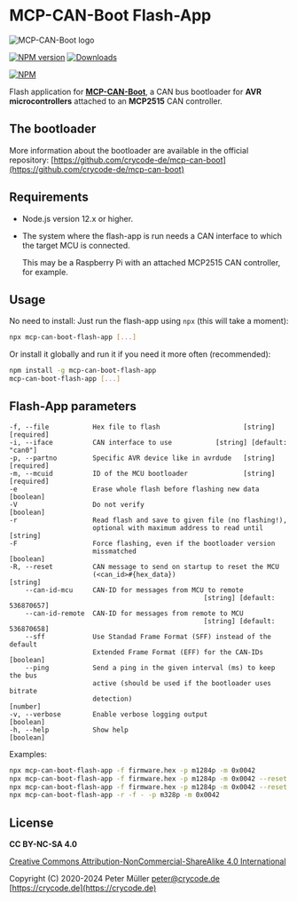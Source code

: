 # MCP-CAN-Boot Flash-App

![MCP-CAN-Boot logo](https://raw.githubusercontent.com/crycode-de/mcp-can-boot/main/doc/mcp-can-boot-256.png)

[![NPM version](https://img.shields.io/npm/v/mcp-can-boot-flash-app.svg)](https://www.npmjs.com/package/mcp-can-boot-flash-app)
[![Downloads](https://img.shields.io/npm/dm/mcp-can-boot-flash-app.svg)](https://www.npmjs.com/package/mcp-can-boot-flash-app)

[![NPM](https://nodei.co/npm/mcp-can-boot-flash-app.png?downloads=true)](https://nodei.co/npm/mcp-can-boot-flash-app/)

Flash application for **[MCP-CAN-Boot](https://github.com/crycode-de/mcp-can-boot)**, a CAN bus bootloader for **AVR microcontrollers** attached to an **MCP2515** CAN controller.

## The bootloader

More information about the bootloader are available in the official repository: [https://github.com/crycode-de/mcp-can-boot](https://github.com/crycode-de/mcp-can-boot)

## Requirements

* Node.js version 12.x or higher.

* The system where the flash-app is run needs a CAN interface to which the target MCU is connected.

  This may be a Raspberry Pi with an attached MCP2515 CAN controller, for example.

## Usage

No need to install: Just run the flash-app using `npx` (this will take a moment):

```sh
npx mcp-can-boot-flash-app [...]
```

Or install it globally and run it if you need it more often (recommended):

```sh
npm install -g mcp-can-boot-flash-app
mcp-can-boot-flash-app [...]
```

## Flash-App parameters

```plain
-f, --file           Hex file to flash                     [string] [required]
-i, --iface          CAN interface to use           [string] [default: "can0"]
-p, --partno         Specific AVR device like in avrdude   [string] [required]
-m, --mcuid          ID of the MCU bootloader              [string] [required]
-e                   Erase whole flash before flashing new data      [boolean]
-V                   Do not verify                                   [boolean]
-r                   Read flash and save to given file (no flashing!),
                     optional with maximum address to read until      [string]
-F                   Force flashing, even if the bootloader version
                     missmatched                                     [boolean]
-R, --reset          CAN message to send on startup to reset the MCU
                     (<can_id>#{hex_data})                            [string]
    --can-id-mcu     CAN-ID for messages from MCU to remote
                                                 [string] [default: 536870657]
    --can-id-remote  CAN-ID for messages from remote to MCU
                                                 [string] [default: 536870658]
    --sff            Use Standad Frame Format (SFF) instead of the default
                     Extended Frame Format (EFF) for the CAN-IDs     [boolean]
    --ping           Send a ping in the given interval (ms) to keep the bus
                     active (should be used if the bootloader uses bitrate
                     detection)                                       [number]
-v, --verbose        Enable verbose logging output                   [boolean]
-h, --help           Show help                                       [boolean]
```

Examples:

```sh
npx mcp-can-boot-flash-app -f firmware.hex -p m1284p -m 0x0042
npx mcp-can-boot-flash-app -f firmware.hex -p m1284p -m 0x0042 --reset 020040FF#4201FA
npx mcp-can-boot-flash-app -f firmware.hex -p m1284p -m 0x0042 --reset 020040FF#4201FA --ping 75
npx mcp-can-boot-flash-app -r -f - -p m328p -m 0x0042
```

## License

**CC BY-NC-SA 4.0**

[Creative Commons Attribution-NonCommercial-ShareAlike 4.0 International](https://creativecommons.org/licenses/by-nc-sa/4.0/)

Copyright (C) 2020-2024 Peter Müller <peter@crycode.de> [https://crycode.de](https://crycode.de)
